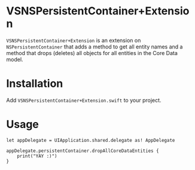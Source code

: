 VSNSPersistentContainer+Extension
============


`VSNSPersistentContainer+Extension` is an extension on `NSPersistentContainer` that adds a method to get all entity names and a method that drops (deletes) all objects for all entities in the Core Data model.

Installation
============


Add `VSNSPersistentContainer+Extension.swift` to your project.


Usage
=====

```
let appDelegate = UIApplication.shared.delegate as! AppDelegate

appDelegate.persistentContainer.dropAllCoreDataEntities {
    print("YAY :)")
}
```
